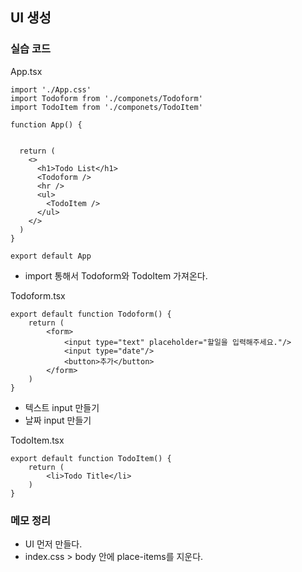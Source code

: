 ## UI 생성

### 실습 코드 

App.tsx
```
import './App.css'
import Todoform from './componets/Todoform'
import TodoItem from './componets/TodoItem'

function App() {


  return (
    <>
      <h1>Todo List</h1>
      <Todoform />
      <hr />
      <ul>
        <TodoItem />
      </ul>
    </>
  )
}

export default App

```
+ import 통해서 Todoform와 TodoItem 가져온다.


Todoform.tsx
```
export default function Todoform() {
    return (
        <form>
            <input type="text" placeholder="할일을 입력해주세요."/>
            <input type="date"/>
            <button>추가</button>
        </form>
    )
}
```
+ 텍스트 input 만들기
+ 날짜 input 만들기 

TodoItem.tsx
```
export default function TodoItem() {
    return (
        <li>Todo Title</li>
    )
}
```
  

### 메모 정리 
+ UI 먼저 만들다.
+ index.css > body 안에 place-items를 지운다. 
